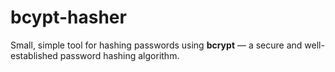 # bcypt-hasher
Small, simple tool for hashing passwords using **bcrypt** — a secure and well-established password hashing algorithm.
